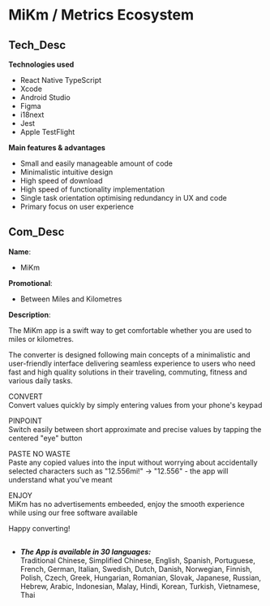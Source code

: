 # __MiKm__ / __Metrics Ecosystem__ <br>

## Tech_Desc ##

__Technologies used__ <br>
- React Native TypeScript
- Xcode
- Android Studio
- Figma
- i18next
- Jest
- Apple TestFlight

__Main features & advantages__
- Small and easily manageable amount of code
- Minimalistic intuitive design
- High speed of download
- High speed of functionality implementation
- Single task orientation optimising redundancy in UX and code
- Primary focus on user experience

## Com_Desc ##

__Name__: 
- MiKm

__Promotional__:
- Between Miles and Kilometres

__Description__: <br>

The MiKm app is a swift way to get comfortable whether you are used to miles or kilometres. <br>

The converter is designed following main concepts of a minimalistic and user-friendly interface delivering seamless experience to users who need fast and high quality solutions in their traveling, commuting, fitness and various daily tasks. <br>

CONVERT <br>Convert values quickly by simply entering values from your phone's keypad <br> 

PINPOINT <br>Switch easily between short approximate and precise values by tapping the centered "eye" button <br> 

PASTE NO WASTE <br>Paste any copied values into the input without worrying about accidentally selected characters such as "12.556mi!" -> "12.556" - the app will understand what you've meant<br>

ENJOY <br> MiKm has no advertisements embeeded, enjoy the smooth experience while using our free software available


Happy converting!

##

*   ___The App is available in 30 languages:___ <br>
    Traditional Chinese,
    Simplified Chinese,
    English,
    Spanish,
    Portuguese,
    French,
    German,
    Italian,
    Swedish,
    Dutch,
    Danish,
    Norwegian,
    Finnish,
    Polish,
    Czech,
    Greek,
    Hungarian,
    Romanian,
    Slovak,
    Japanese,
    Russian,
    Hebrew,
    Arabic,
    Indonesian,
    Malay,
    Hindi,
    Korean,
    Turkish,
    Vietnamese,
    Thai